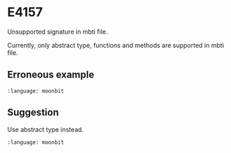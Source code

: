 # E4157

Unsupported signature in mbti file.

Currently, only abstract type, functions and methods are supported in mbti file.

## Erroneous example

```{literalinclude} /sources/error_codes/4157_error/E4157.mbti
:language: moonbit
```

## Suggestion

Use abstract type instead.

```{literalinclude} /sources/error_codes/4157_fixed/E4157-fixed.mbti
:language: moonbit
```